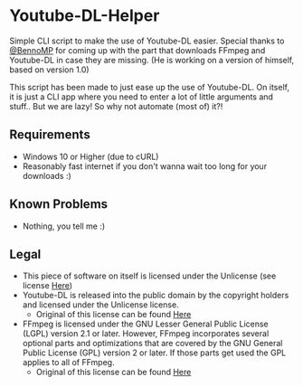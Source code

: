 # Youtube-DL-Helper
Simple CLI script to make the use of Youtube-DL easier.
Special thanks to [@BennoMP](https://github.com/bennomp) for coming up with the part that downloads FFmpeg and Youtube-DL in case they are missing.
(He is working on a version of himself, based on version 1.0)

This script has been made to just ease up the use of Youtube-DL. On itself, it is just a CLI app where you need to enter a lot of little arguments and stuff..
But we are lazy! So why not automate (most of) it?!

## Requirements
- Windows 10 or Higher (due to cURL)
- Reasonably fast internet if you don't wanna wait too long for your downloads :)

## Known Problems
- Nothing, you tell me :)

## Legal
- This piece of software on itself is licensed under the Unlicense (see license [Here](https://github.com/Yuri010/Youtube-DL-Helper/blob/main/license))
- Youtube-DL is released into the public domain by the copyright holders and licensed under the Unlicense license.
  - Original of this license can be found [Here](https://github.com/ytdl-org/youtube-dl/blob/master/LICENSE)
- FFmpeg is licensed under the GNU Lesser General Public License (LGPL) version 2.1 or later. However, FFmpeg incorporates several optional parts and optimizations that are covered by the GNU General Public License (GPL) version 2 or later. If those parts get used the GPL applies to all of FFmpeg.
  - Original of this license can be found [Here](https://www.gnu.org/licenses/old-licenses/lgpl-2.1.html)
